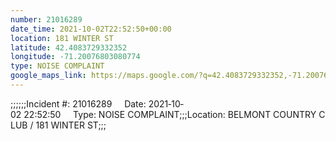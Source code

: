```yaml
---
number: 21016289
date_time: 2021-10-02T22:52:50+00:00
location: 181 WINTER ST
latitude: 42.4083729332352
longitude: -71.20076803080774
type: NOISE COMPLAINT
google_maps_link: https://maps.google.com/?q=42.4083729332352,-71.20076803080774
---
```


;;;;;;Incident #: 21016289     Date: 2021‐10‐02 22:52:50     Type: NOISE COMPLAINT;;;Location: BELMONT COUNTRY CLUB / 181 WINTER ST;;;
